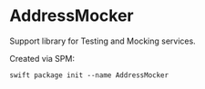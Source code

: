# AddressMocker

Support library for Testing and Mocking services.

Created via SPM:
```
swift package init --name AddressMocker
```
